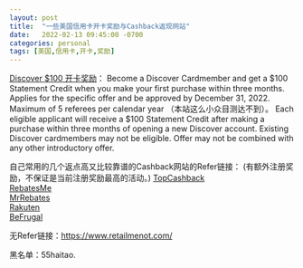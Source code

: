 ```yaml
---
layout: post
title:  "一些美国信用卡开卡奖励与Cashback返现网站"
date:   2022-02-13 09:45:00 -0700
categories: personal
tags: [美国,信用卡,开卡,奖励]
---
```


[Discover $100 开卡奖励](https://tinyurl.com/lintjdisc)：
Become a Discover Cardmember and get a $100 Statement Credit when you make your first purchase within three months.
Applies for the specific offer and be approved by December 31, 2022.
Maximum of 5 referees per calendar year （本站这么小众目测达不到）。
Each eligible applicant will receive a $100 Statement Credit after making a purchase within three months of opening a new Discover account.
Existing Discover cardmembers may not be eligible.
Offer may not be combined with any other introductory offer.

自己常用的几个返点高又比较靠谱的Cashback网站的Refer链接：
(有额外注册奖励，不保证是当前注册奖励最高的活动。)
[TopCashback](https://www.topcashback.com/ref/gclintj)  
[RebatesMe](https://www.rebatesme.com/r/eq0d31)  
[MrRebates](http://www.mrrebates.com?refid=1202343)  
[Rakuten](https://www.rakuten.com/r/LINTJX?eeid=28187)  
[BeFrugal](https://www.befrugal.com/rs/DWCCUPL/)

无Refer链接：https://www.retailmenot.com/  

黑名单：55haitao.
